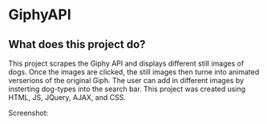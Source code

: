 # GiphyAPI

What does this project do? 
--
This project scrapes the Giphy API and displays different still images of dogs. 
Once the images are clicked, the still images then turne into animated verserions of the original Giph. 
The user can add in different images by insterting dog-types into the search bar. 
This project was created using HTML, JS, JQuery, AJAX, and CSS. 

Screenshot: 



